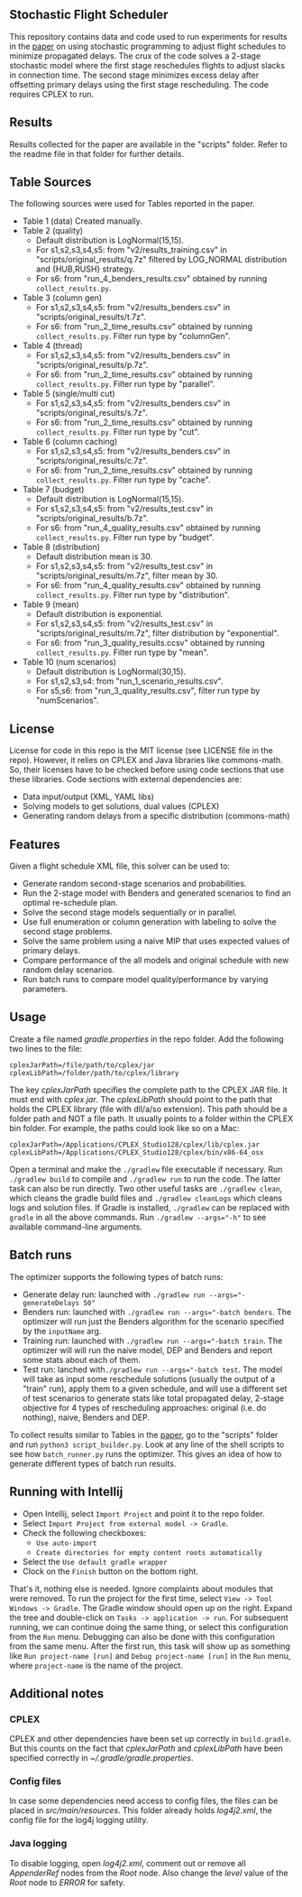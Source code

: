 ## Stochastic Flight Scheduler

This repository contains data and code used to run experiments for results in the
[paper](https://arxiv.org/abs/2001.08548) on using stochastic programming to adjust flight
schedules to minimize propagated delays. The crux of the code solves a 2-stage stochastic model
where the first stage reschedules flights to adjust slacks in connection time. The second stage
minimizes excess delay after offsetting primary delays using the first stage rescheduling. The code
requires CPLEX to run.

## Results

Results collected for the paper are available in the "scripts" folder. Refer to the readme file in
that folder for further details.

## Table Sources

The following sources were used for Tables reported in the paper.

- Table 1 (data)
    Created manually.
- Table 2 (quality)
    - Default distribution is LogNormal(15,15).
    - For s1,s2,s3,s4,s5: from "v2/results_training.csv" in
    "scripts/original_results/q.7z" filtered by LOG_NORMAL distribution and
    {HUB,RUSH} strategy.
    - For s6: from "run_4_benders_results.csv" obtained by running
        `collect_results.py`.
- Table 3 (column gen)
    - For s1,s2,s3,s4,s5: from "v2/results_benders.csv" in
    "scripts/original_results/t.7z".
    - For s6: from "run_2_time_results.csv" obtained by running
        `collect_results.py`. Filter run type by "columnGen".
- Table 4 (thread)
    - For s1,s2,s3,s4,s5: from "v2/results_benders.csv" in
        "scripts/original_results/p.7z".
    - For s6: from "run_2_time_results.csv" obtained by running
        `collect_results.py`. Filter run type by "parallel".
- Table 5 (single/multi cut)
    - For s1,s2,s3,s4,s5: from "v2/results_benders.csv" in
        "scripts/original_results/s.7z".
    - For s6: from "run_2_time_results.csv" obtained by running
        `collect_results.py`. Filter run type by "cut".
- Table 6 (column caching)
    - For s1,s2,s3,s4,s5: from "v2/results_benders.csv" in
        "scripts/original_results/c.7z".
    - For s6: from "run_2_time_results.csv" obtained by running
        `collect_results.py`. Filter run type by "cache".
- Table 7 (budget)
    - Default distribution is LogNormal(15,15).
    - For s1,s2,s3,s4,s5: from "v2/results_test.csv" in
        "scripts/original_results/b.7z".
    - For s6: from "run_4_quality_results.csv" obtained by running
        `collect_results.py`. Filter run type by "budget".
- Table 8 (distribution)
    - Default distribution mean is 30.
    - For s1,s2,s3,s4,s5: from "v2/results_test.csv" in
        "scripts/original_results/m.7z", filter mean by 30.
    - For s6: from "run_4_quality_results.csv" obtained by running
        `collect_results.py`. Filter run type by "distribution".
- Table 9 (mean)
    - Default distribution is exponential.
    - For s1,s2,s3,s4,s5: from "v2/results_test.csv" in
        "scripts/original_results/m.7z", filter distribution by "exponential".
    - For s6: from "run_3_quality_results.ccsv" obtained by running
        `collect_results.py`. Filter run type by "mean".
- Table 10 (num scenarios)
    - Default distribution is LogNormal(30,15).
    - For s1,s2,s3,s4: from "run_1_scenario_results.csv".
    - For s5,s6: from "run_3_quality_results.csv", filter run type by
        "numScenarios".

## License

License for code in this repo is the MIT license (see LICENSE file in the repo). However,
it relies on CPLEX and Java libraries like commons-math. So, their licenses have to be checked
before using code sections that use these libraries. Code sections with external dependencies are:

- Data input/output (XML, YAML libs)
- Solving models to get solutions, dual values (CPLEX)
- Generating random delays from a specific distribution (commons-math)

## Features

Given a flight schedule XML file, this solver can be used to:

- Generate random second-stage scenarios and probabilities.
- Run the 2-stage model with Benders and generated scenarios to find an optimal re-schedule plan.
- Solve the second stage models sequentially or in parallel.
- Use full enumeration or column generation with labeling to solve the second stage problems.
- Solve the same problem using a naive MIP that uses expected values of primary delays.
- Compare performance of the all models and original schedule with new random delay scenarios.
- Run batch runs to compare model quality/performance by varying parameters.

## Usage

Create a file named _gradle.properties_ in the repo folder. Add the following two lines to the
file:

```
cplexJarPath=/file/path/to/cplex/jar
cplexLibPath=/folder/path/to/cplex/library
```

The key _cplexJarPath_ specifies the complete path to the CPLEX JAR file. It
must end with _cplex.jar_. The _cplexLibPath_ should point to the path that
holds the CPLEX library (file with dll/a/so extension). This path should be
a folder path and NOT a file path. It usually points to a folder within the
CPLEX bin folder. For example, the paths could look like so on a Mac:

```
cplexJarPath=/Applications/CPLEX_Studio128/cplex/lib/cplex.jar
cplexLibPath=/Applications/CPLEX_Studio128/cplex/bin/x86-64_osx
```

Open a terminal and make the `./gradlew` file executable if necessary. Run
`./gradlew build` to compile and `./gradlew run` to run the code. The latter
task can also be run directly. Two other useful tasks are `./gradlew clean`,
which cleans the gradle build files and `./gradlew cleanLogs` which cleans
logs and solution files. If Gradle is installed, `./gradlew` can be replaced
with `gradle` in all the above commands. Run `./gradlew --args="-h"` to see
available command-line arguments.

## Batch runs

The optimizer supports the following types of batch runs:

- Generate delay run: launched with `./gradlew run --args="-generateDelays 50"`
- Benders run: launched with `./gradlew run --args="-batch benders`. The optimizer
    will run just the Benders algorithm for the scenario specified by the `inputName` arg.
- Training run: launched with `./gradlew run --args="-batch train`. The optimizer will
    will run the naive model, DEP and Benders and report some stats about each of them.
- Test run: lanched with`./gradlew run --args="-batch test`. The model will take as input some
    reschedule solutions (usually the output of a "train" run), apply them to a given schedule,
    and will use a different set of test scenarios to generate stats like total propagated delay,
    2-stage objective for 4 types of rescheduling approaches: original (i.e. do nothing), naive,
    Benders and DEP.

To collect results similar to Tables in the [paper]((https://arxiv.org/abs/2001.08548)), go to the
"scripts" folder and run `python3 script_builder.py`. Look at any line of the shell scripts to see
how `batch_runner.py` runs the optimizer. This gives an idea of how to generate different types of
batch run results.

## Running with Intellij

- Open Intellij, select `Import Project` and point it to the repo folder.
- Select `Import Project from external model -> Gradle`.
- Check the following checkboxes:
    + `Use auto-import`
    + `Create directories for empty content roots automatically`
- Select the `Use default gradle wrapper`
- Clock on the `Finish` button on the bottom right.

That's it, nothing else is needed. Ignore complaints about modules that were
removed. To run the project for the first time, select
`View -> Tool Windows -> Gradle`. The Gradle window should open up on the
right. Expand the tree and double-click on `Tasks -> application -> run`.
For subsequent running, we can continue doing the same thing, or select
this configuration from the `Run` menu. Debugging can also be done with this
configuration from the same menu. After the first run, this task will show
up as something like `Run project-name [run]` and `Debug project-name [run]`
in the `Run` menu, where `project-name` is the name of the project.

## Additional notes

### CPLEX

CPLEX and other dependencies have been set up correctly in `build.gradle`.
But this counts on the fact that _cplexJarPath_ and _cplexLibPath_ have been
specified correctly in _~/.gradle/gradle.properties_.

### Config files

In case some dependencies need access to config files, the files can be placed
in _src/main/resources_. This folder already holds _log4j2.xml_, the config
file for the log4j logging utility.


### Java logging

To disable logging, open _log4j2.xml_, comment out or remove all _AppenderRef_
nodes from the _Root_ node. Also change the _level_ value of the _Root_ node
to _ERROR_ for safety.


